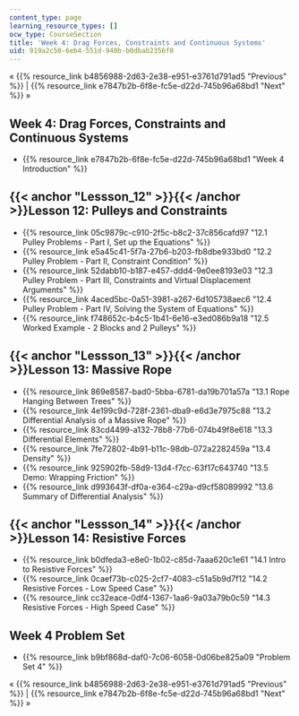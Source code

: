 ```yaml
---
content_type: page
learning_resource_types: []
ocw_type: CourseSection
title: 'Week 4: Drag Forces, Constraints and Continuous Systems'
uid: 919a2c50-6eb4-551d-940b-b0dbab2356f0
---
```


« {{% resource_link b4856988-2d63-2e38-e951-e3761d791ad5 "Previous" %}} | {{% resource_link e7847b2b-6f8e-fc5e-d22d-745b96a68bd1 "Next" %}} »

Week 4: Drag Forces, Constraints and Continuous Systems
-------------------------------------------------------

*   {{% resource_link e7847b2b-6f8e-fc5e-d22d-745b96a68bd1 "Week 4 Introduction" %}}

{{< anchor "Lessson_12" >}}{{< /anchor >}}Lesson 12: Pulleys and Constraints
----------------------------------------------------------------------------

*   {{% resource_link 05c9879c-c910-2f5c-b8c2-37c856cafd97 "12.1 Pulley Problems - Part I, Set up the Equations" %}}
*   {{% resource_link e5a45c41-5f7a-27b6-b203-fb8dbe933bd0 "12.2 Pulley Problem - Part II, Constraint Condition" %}}
*   {{% resource_link 52dabb10-b187-e457-ddd4-9e0ee8193e03 "12.3 Pulley Problem - Part III, Constraints and Virtual Displacement Arguments" %}}
*   {{% resource_link 4aced5bc-0a51-3981-a267-6d105738aec6 "12.4 Pulley Problem - Part IV, Solving the System of Equations" %}}
*   {{% resource_link f748652c-b4c5-1b41-6e16-e3ed086b9a18 "12.5 Worked Example - 2 Blocks and 2 Pulleys" %}}

{{< anchor "Lessson_13" >}}{{< /anchor >}}Lesson 13: Massive Rope
-----------------------------------------------------------------

*   {{% resource_link 869e8587-bad0-5bba-6781-da19b701a57a "13.1 Rope Hanging Between Trees" %}}
*   {{% resource_link 4e199c9d-728f-2361-dba9-e6d3e7975c88 "13.2 Differential Analysis of a Massive Rope" %}}
*   {{% resource_link 83cd4499-a132-78b8-77b6-074b49f8e618 "13.3 Differential Elements" %}}
*   {{% resource_link 7fe72802-4b91-b11c-98db-072a2282459a "13.4 Density" %}}
*   {{% resource_link 925902fb-58d9-13d4-f7cc-63f17c643740 "13.5 Demo: Wrapping Friction" %}}
*   {{% resource_link d993643f-df0a-e364-c29a-d9cf58089992 "13.6 Summary of Differential Analysis" %}}

{{< anchor "Lessson_14" >}}{{< /anchor >}}Lesson 14: Resistive Forces
---------------------------------------------------------------------

*   {{% resource_link b0dfeda3-e8e0-1b02-c85d-7aaa620c1e61 "14.1 Intro to Resistive Forces" %}}
*   {{% resource_link 0caef73b-c025-2cf7-4083-c51a5b9d7f12 "14.2 Resistive Forces - Low Speed Case" %}}
*   {{% resource_link cc32eace-0df4-1367-1aa6-9a03a79b0c59 "14.3 Resistive Forces - High Speed Case" %}}

Week 4 Problem Set
------------------

*   {{% resource_link b9bf868d-daf0-7c06-6058-0d06be825a09 "Problem Set 4" %}}

« {{% resource_link b4856988-2d63-2e38-e951-e3761d791ad5 "Previous" %}} | {{% resource_link e7847b2b-6f8e-fc5e-d22d-745b96a68bd1 "Next" %}} »